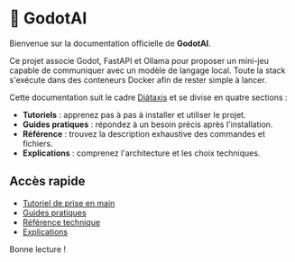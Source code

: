 # 🤖 GodotAI

Bienvenue sur la documentation officielle de **GodotAI**.

Ce projet associe Godot, FastAPI et Ollama pour proposer un mini-jeu capable de communiquer avec un modèle de langage local. Toute la stack s'exécute dans des conteneurs Docker afin de rester simple à lancer.

Cette documentation suit le cadre [Diátaxis](https://diataxis.fr/) et se divise en quatre sections :

- **Tutoriels** : apprenez pas à pas à installer et utiliser le projet.
- **Guides pratiques** : répondez à un besoin précis après l'installation.
- **Référence** : trouvez la description exhaustive des commandes et fichiers.
- **Explications** : comprenez l'architecture et les choix techniques.

## Accès rapide

- [Tutoriel de prise en main](tutoriels/premiers-pas.md)
- [Guides pratiques](guides/index.md)
- [Référence technique](reference/index.md)
- [Explications](explications/architecture.md)

Bonne lecture !
